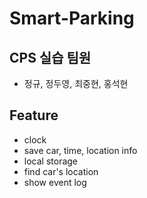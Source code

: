 # Smart-Parking
## CPS 실습 팀원
- 정규, 정두영, 최중현, 홍석현
## Feature
- clock
- save car, time, location info
- local storage
- find car's location
- show event log
